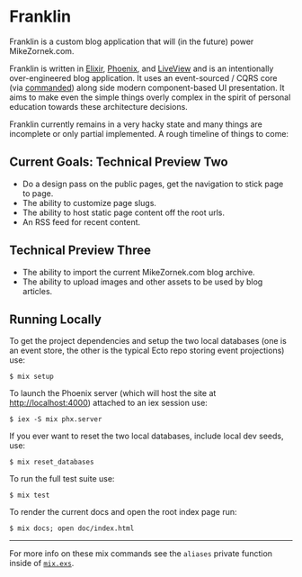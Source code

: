 # Franklin

Franklin is a custom blog application that will (in the future) power MikeZornek.com.

Franklin is written in [Elixir], [Phoenix], and [LiveView] and is an intentionally over-engineered blog application. It uses an event-sourced / CQRS core (via [commanded]) along side modern component-based UI presentation. It aims to make even the simple things overly complex in the spirit of personal education towards these architecture decisions.

[Elixir]: https://elixir-lang.org/
[Phoenix]: https://www.phoenixframework.org/
[LiveView]: https://hexdocs.pm/phoenix_live_view/Phoenix.LiveView.html
[commanded]: https://github.com/commanded/commanded

Franklin currently remains in a very hacky state and many things are incomplete or only partial implemented. A rough timeline of things to come:

## Current Goals: Technical Preview Two

* Do a design pass on the public pages, get the navigation to stick page to page.
* The ability to customize page slugs.
* The ability to host static page content off the root urls.
* An RSS feed for recent content.

## Technical Preview Three

* The ability to import the current MikeZornek.com blog archive.
* The ability to upload images and other assets to be used by blog articles.

## Running Locally

To get the project dependencies and setup the two local databases (one is an event store, the other is the typical Ecto repo storing event projections) use:

```
$ mix setup
```

To launch the Phoenix server (which will host the site at <http://localhost:4000>) attached to an iex session use:

```
$ iex -S mix phx.server
```

If you ever want to reset the two local databases, include local dev seeds, use:

```
$ mix reset_databases
```

To run the full test suite use:

```
$ mix test
```

To render the current docs and open the root index page run:

```
$ mix docs; open doc/index.html
```

***

For more info on these mix commands see the `aliases` private function inside of [`mix.exs`](https://github.com/zorn/franklin/blob/main/mix.exs).
